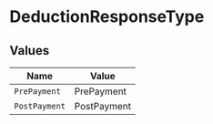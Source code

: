# DeductionResponseType


## Values

| Name          | Value         |
| ------------- | ------------- |
| `PrePayment`  | PrePayment    |
| `PostPayment` | PostPayment   |